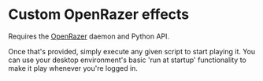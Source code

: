 # Custom OpenRazer effects
Requires the [OpenRazer](https://openrazer.github.io/) daemon and Python API.

Once that's provided, simply execute any given script to start playing it. You can use your desktop environment's basic 'run at startup' functionality to make it play whenever you're logged in.